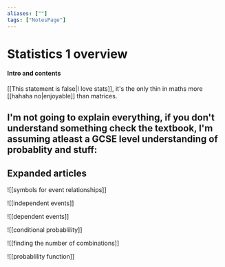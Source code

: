 ```yaml
---
aliases: [""]
tags: ["NotesPage"]
---
```


# Statistics 1 overview

#### Intro and contents
[[This statement is false|I love stats]], it's the only thin in maths more [[hahaha no|enjoyable]] than matrices.

I'm not going to explain everything, if you don't understand something check the textbook, I'm assuming atleast a GCSE level understanding of probablity and stuff:
- 


## Expanded articles
![[symbols for event relationships]]

![[independent events]]

![[dependent events]]

![[conditional probablility]]

![[finding the number of combinations]]

![[probablility function]]